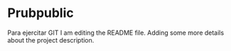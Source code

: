 # Prubpublic
Para ejercitar GIT
I am editing the README file. Adding some more details about the project description.
